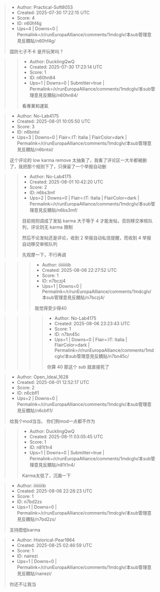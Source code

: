> - Author: Practical-Soft8053
> - Created: 2025-07-30 17:22:15 UTC
> - Score: 4
> - ID: n60hf4g
> - Ups=4 | Downs=0 | Permalink=/r/runEuropaAlliance/comments/1mdcglv/本sub管理意見反饋貼/n60hf4g/
>
> 国防七子不卡 是开玩笑吗？

>> - Author: DucklingQwQ
>> - Created: 2025-07-30 17:23:14 UTC
>> - Score: 1
>> - ID: n60hn84
>> - Ups=1 | Downs=0 | Submitter=true | Permalink=/r/runEuropaAlliance/comments/1mdcglv/本sub管理意見反饋貼/n60hn84/
>>
>> 看專業和運氣

> - Author: No-Lab4175
> - Created: 2025-08-01 10:05:50 UTC
> - Score: 3
> - ID: n6bntsl
> - Ups=3 | Downs=0 | Flair=:IT: Italia | FlairColor=dark | Permalink=/r/runEuropaAlliance/comments/1mdcglv/本sub管理意見反饋貼/n6bntsl/
>
> 这个评论的 low karma remove 太抽象了，我看了评论区一大半都被删了，我把那个规则下了，只保留了一个举报自动删

>> - Author: No-Lab4175
>> - Created: 2025-08-01 10:42:20 UTC
>> - Score: 2
>> - ID: n6bs3mf
>> - Ups=2 | Downs=0 | Flair=:IT: Italia | FlairColor=dark | Permalink=/r/runEuropaAlliance/comments/1mdcglv/本sub管理意見反饋貼/n6bs3mf/
>>
>> 目前规则调成了发贴 karma 大于等于 4 才能发帖，否则移交审核队列，评论则无 karma 限制
>> 
>> 然后不论发帖还是评论，收到 2 举报自动私信提醒，而收到 4 举报自动移交审核队列
>> 
>> 先观摩一下，不行再调

>>> - Author: iiiiiiiiib
>>> - Created: 2025-08-06 22:27:52 UTC
>>> - Score: 1
>>> - ID: n7bczj4
>>> - Ups=1 | Downs=0 | Permalink=/r/runEuropaAlliance/comments/1mdcglv/本sub管理意見反饋貼/n7bczj4/
>>>
>>> 我觉得至少得40

>>>> - Author: No-Lab4175
>>>> - Created: 2025-08-06 23:23:43 UTC
>>>> - Score: 1
>>>> - ID: n7bn45c
>>>> - Ups=1 | Downs=0 | Flair=:IT: Italia | FlairColor=dark | Permalink=/r/runEuropaAlliance/comments/1mdcglv/本sub管理意見反饋貼/n7bn45c/
>>>>
>>>> 你算 40 那这个 sub 就直接死了

> - Author: Open_Ideal_1628
> - Created: 2025-08-01 12:52:17 UTC
> - Score: 2
> - ID: n6cbfl1
> - Ups=2 | Downs=0 | Permalink=/r/runEuropaAlliance/comments/1mdcglv/本sub管理意見反饋貼/n6cbfl1/
>
> 给我个mod当当， 你们狗mod一点都不作为

>> - Author: DucklingQwQ
>> - Created: 2025-08-11 03:05:45 UTC
>> - Score: 1
>> - ID: n81t1n4
>> - Ups=1 | Downs=0 | Submitter=true | Permalink=/r/runEuropaAlliance/comments/1mdcglv/本sub管理意見反饋貼/n81t1n4/
>>
>> Karma太低了，沉澱一下

> - Author: iiiiiiiiib
> - Created: 2025-08-06 22:28:23 UTC
> - Score: 1
> - ID: n7bd2zs
> - Ups=1 | Downs=0 | Permalink=/r/runEuropaAlliance/comments/1mdcglv/本sub管理意見反饋貼/n7bd2zs/
>
> 支持图低karma

> - Author: Historical-Pear1864
> - Created: 2025-08-25 02:46:59 UTC
> - Score: 1
> - ID: nairezi
> - Ups=1 | Downs=0 | Permalink=/r/runEuropaAlliance/comments/1mdcglv/本sub管理意見反饋貼/nairezi/
>
> 你还不让我当
